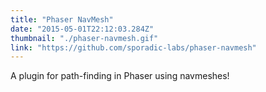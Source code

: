 ```yaml
---
title: "Phaser NavMesh"
date: "2015-05-01T22:12:03.284Z"
thumbnail: "./phaser-navmesh.gif"
link: "https://github.com/sporadic-labs/phaser-navmesh"
---
```


A plugin for path-finding in Phaser using navmeshes!

